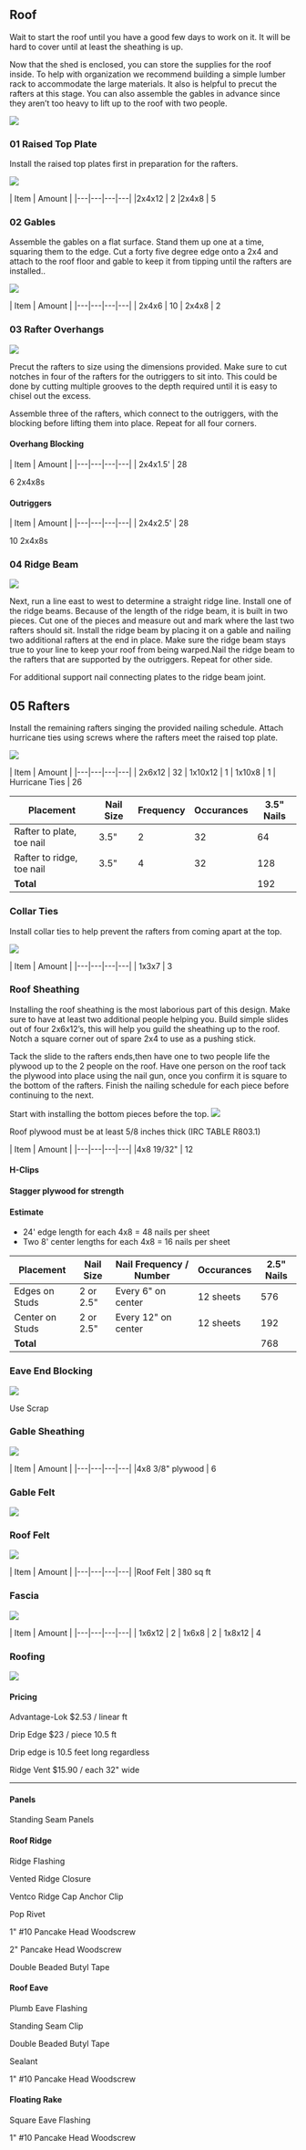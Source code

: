 ## Roof

Wait to start the roof until you have a good few days to work on it. It will be hard to cover until at least the sheathing is up. 

Now that the shed is enclosed, you can store the supplies for the roof inside. To help with organization we recommend building a simple lumber rack to accommodate the large materials. It also is helpful to precut the rafters at this stage. You can also assemble the gables in advance since they aren’t too heavy to lift up to the roof with two people.

![](images/RoofVocab.svg)

### 01 Raised Top Plate

Install the raised top plates first in preparation for the rafters.

![](images/C01.svg)

| Item | Amount |
|---|---|---|---|
|2x4x12 | 2
|2x4x8 | 5

### 02 Gables

Assemble the gables on a flat surface. Stand them up one at a time, squaring them to the edge. Cut a forty five degree edge onto a 2x4 and attach to the roof floor and gable to keep it from tipping until the rafters are installed..

![](images/C02.svg)

| Item | Amount |
|---|---|---|---|
| 2x4x6 | 10
| 2x4x8 | 2

### 03 Rafter Overhangs

![](images/C03.svg)

Precut the rafters to size using the dimensions provided. Make sure to cut notches in four of the rafters for the outriggers to sit into. This could be done by cutting multiple grooves to the depth required until it is easy to chisel out the excess. 

Assemble three of the rafters, which connect to the outriggers, with the blocking before lifting them into place. Repeat for all four corners.

#### Overhang Blocking



| Item | Amount |
|---|---|---|---|
| 2x4x1.5' | 28

6 2x4x8s

#### Outriggers


| Item | Amount |
|---|---|---|---|
| 2x4x2.5' | 28

10 2x4x8s


### 04 Ridge Beam

![](images/C04.svg)

Next, run a line east to west to determine a straight ridge line. Install one of the ridge beams. Because of the length of the ridge beam, it is built in two pieces. Cut one of the pieces and measure out and mark where the last two rafters should sit. Install the ridge beam by placing it on a gable and nailing two additional rafters at the end in place. Make sure the ridge beam stays true to your line to keep your roof from being warped.Nail the ridge beam to the rafters that are supported by the outriggers. Repeat for other side.

For additional support nail connecting plates to the ridge beam joint. 

## 05 Rafters

Install the remaining rafters singing the provided nailing schedule. Attach hurricane ties using screws where the rafters meet the raised top plate.

![](images/C05.svg)

| Item | Amount |
|---|---|---|---|
| 2x6x12 | 32
| 1x10x12 | 1
| 1x10x8 | 1
| Hurricane Ties | 26

| Placement | Nail Size | Frequency | Occurances | 3.5"  Nails
|---|---|---|---|---|
| Rafter to plate, toe nail | 3.5" | 2 | 32 | 64
| Rafter to ridge, toe nail | 3.5" | 4 | 32 | 128
|**Total**|||| 192

### Collar Ties

Install collar ties to help prevent the rafters from coming apart at the top. 

![](images/C06.svg)

| Item | Amount |
|---|---|---|---|
| 1x3x7 | 3





### Roof Sheathing

Installing the roof sheathing is the most laborious part of this design. Make sure to have at least two additional people helping you. Build simple slides out of four 2x6x12’s, this will help you guild the sheathing up to the roof. Notch a square corner out of spare 2x4 to use as a pushing stick. 

Tack the slide to the rafters ends,then have one to two people life the plywood up to the 2 people on the roof. Have one person on the roof tack the plywood into place using the nail gun, once you confirm it is square to the bottom of the rafters. Finish the nailing schedule for each piece before continuing to the next.

Start with installing the bottom pieces before the top. 
![](images/C07.svg)

Roof plywood must be at least 5/8 inches thick (IRC TABLE R803.1)

| Item | Amount |
|---|---|---|---|
|4x8 19/32" | 12

#### H-Clips

#### Stagger plywood for strength

#### Estimate

* 24' edge length for each 4x8 = 48 nails per sheet
* Two 8' center lengths for each 4x8 = 16 nails per sheet

| Placement | Nail Size | Nail Frequency / Number | Occurances | 2.5"  Nails
|---|---|---|---|---|
| Edges on Studs | 2 or 2.5" | Every 6" on center | 12 sheets | 576
| Center on Studs | 2 or 2.5" | Every 12" on center | 12 sheets | 192
|**Total**|||| 768

### Eave End Blocking

![](images/C08.svg)

Use Scrap

### Gable Sheathing

![](images/C09.svg)

| Item | Amount |
|---|---|---|---|
|4x8 3/8" plywood | 6

### Gable Felt

![](images/C11.svg)

### Roof Felt

![](images/C10.svg)

| Item | Amount |
|---|---|---|---|
|Roof Felt | 380 sq ft

### Fascia

![](images/C12.svg)

| Item | Amount |
|---|---|---|---|
| 1x6x12 | 2
| 1x6x8 | 2
| 1x8x12 | 4

### Roofing

![](images/C13.svg)

#### Pricing
Advantage-Lok
&#36;2.53 / linear ft

Drip Edge
&#36;23 / piece 10.5 ft

Drip edge is 10.5 feet long regardless

Ridge Vent
&#36;15.90 / each 32" wide


-----

#### Panels

Standing Seam Panels

#### Roof Ridge

Ridge Flashing

Vented Ridge Closure

Ventco Ridge Cap Anchor Clip

Pop Rivet

1" #10 Pancake Head Woodscrew

2" Pancake Head Woodscrew

Double Beaded Butyl Tape

#### Roof Eave

Plumb Eave Flashing

Standing Seam Clip

Double Beaded Butyl Tape

Sealant

1" #10 Pancake Head Woodscrew

#### Floating Rake

Square Eave Flashing

1" #10 Pancake Head Woodscrew